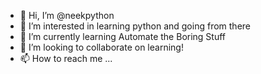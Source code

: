 - 👋 Hi, I’m @neekpython
- 👀 I’m interested in learning python and going from there
- 🌱 I’m currently learning Automate the Boring Stuff 
- 💞️ I’m looking to collaborate on learning!
- 📫 How to reach me ...

<!---
neekpython/neekpython is a ✨ special ✨ repository because its `README.md` (this file) appears on your GitHub profile.
You can click the Preview link to take a look at your changes.
--->
